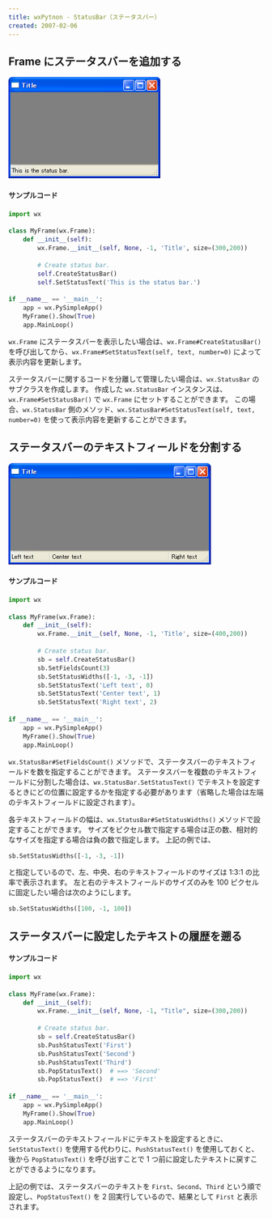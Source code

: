 ```yaml
---
title: wxPytnon - StatusBar（ステータスバー）
created: 2007-02-06
---
```


Frame にステータスバーを追加する
----

![./image/20070405-statusbar.png](./image/20070405-statusbar.png)

#### サンプルコード

~~~ python
import wx

class MyFrame(wx.Frame):
    def __init__(self):
        wx.Frame.__init__(self, None, -1, 'Title', size=(300,200))

        # Create status bar.
        self.CreateStatusBar()
        self.SetStatusText('This is the status bar.')

if __name__ == '__main__':
    app = wx.PySimpleApp()
    MyFrame().Show(True)
    app.MainLoop()
~~~

`wx.Frame` にステータスバーを表示したい場合は、`wx.Frame#CreateStatusBar()` を呼び出してから、`wx.Frame#SetStatusText(self, text, number=0)` によって表示内容を更新します。

ステータスバーに関するコードを分離して管理したい場合は、`wx.StatusBar` のサブクラスを作成します。
作成した `wx.StatusBar` インスタンスは、`wx.Frame#SetStatusBar()` で `wx.Frame` にセットすることができます。
この場合、`wx.StatusBar` 側のメソッド、`wx.StatusBar#SetStatusText(self, text, number=0)` を使って表示内容を更新することができます。


ステータスバーのテキストフィールドを分割する
----

![./image/20070405-statusbar2.png](./image/20070405-statusbar2.png)

#### サンプルコード

~~~ python
import wx

class MyFrame(wx.Frame):
    def __init__(self):
        wx.Frame.__init__(self, None, -1, 'Title', size=(400,200))

        # Create status bar.
        sb = self.CreateStatusBar()
        sb.SetFieldsCount(3)
        sb.SetStatusWidths([-1, -3, -1])
        sb.SetStatusText('Left text', 0)
        sb.SetStatusText('Center text', 1)
        sb.SetStatusText('Right text', 2)

if __name__ == '__main__':
    app = wx.PySimpleApp()
    MyFrame().Show(True)
    app.MainLoop()
~~~

`wx.StatusBar#SetFieldsCount()` メソッドで、ステータスバーのテキストフィールドを数を指定することができます。
ステータスバーを複数のテキストフィールドに分割した場合は、`wx.StatusBar.SetStatusText()` でテキストを設定するときにどの位置に設定するかを指定する必要があります（省略した場合は左端のテキストフィールドに設定されます）。

各テキストフィールドの幅は、`wx.StatusBar#SetStatusWidths()` メソッドで設定することができます。
サイズをピクセル数で指定する場合は正の数、相対的なサイズを指定する場合は負の数で指定します。
上記の例では、

~~~ python
sb.SetStatusWidths([-1, -3, -1])
~~~

と指定しているので、左、中央、右のテキストフィールドのサイズは 1:3:1 の比率で表示されます。
左と右のテキストフィールドのサイズのみを 100 ピクセルに固定したい場合は次のようにします。

~~~ python
sb.SetStatusWidths([100, -1, 100])
~~~


ステータスバーに設定したテキストの履歴を遡る
----

#### サンプルコード

~~~ python
import wx

class MyFrame(wx.Frame):
    def __init__(self):
        wx.Frame.__init__(self, None, -1, "Title", size=(300,200))

        # Create status bar.
        sb = self.CreateStatusBar()
        sb.PushStatusText('First')
        sb.PushStatusText('Second')
        sb.PushStatusText('Third')
        sb.PopStatusText()  # ==> 'Second'
        sb.PopStatusText()  # ==> 'First'

if __name__ == '__main__':
    app = wx.PySimpleApp()
    MyFrame().Show(True)
    app.MainLoop()
~~~

ステータスバーのテキストフィールドにテキストを設定するときに、`SetStatusText()` を使用する代わりに、`PushStatusText()` を使用しておくと、後から `PopStatusText()` を呼び出すことで 1 つ前に設定したテキストに戻すことができるようになります。

上記の例では、ステータスバーのテキストを `First`、`Second`、`Third` という順で設定し、`PopStatusText()` を 2 回実行しているので、結果として `First` と表示されます。

